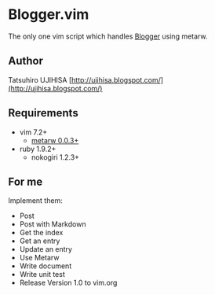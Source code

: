 # Blogger.vim

The only one vim script which handles [Blogger](http://www.blogger.com/) using metarw.

## Author

Tatsuhiro UJIHISA [http://ujihisa.blogspot.com/](http://ujihisa.blogspot.com/)

## Requirements

* vim 7.2+
  * [metarw 0.0.3+](http://www.vim.org/scripts/script.php?script_id=2335)
* ruby 1.9.2+
  * nokogiri 1.2.3+

## For me

Implement them:

* Post
* Post with Markdown
* Get the index
* Get an entry
* Update an entry
* Use Metarw
* Write document
* Write unit test
* Release Version 1.0 to vim.org
